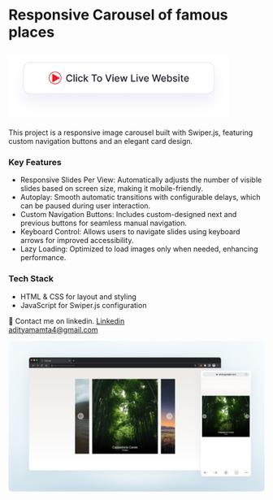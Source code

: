 # Responsive Carousel of famous places
## <a href="https://adityamamta.github.io/carousel/"><img src="img/readme-btn.png" alt="Click to view live website" height="120"></a>
This project is a responsive image carousel built with Swiper.js, featuring custom navigation buttons and an elegant card design.

### Key Features
- Responsive Slides Per View: Automatically adjusts the number of visible slides based on screen size, making it mobile-friendly.
- Autoplay: Smooth automatic transitions with configurable delays, which can be paused during user interaction.
- Custom Navigation Buttons: Includes custom-designed next and previous buttons for seamless manual navigation.
- Keyboard Control: Allows users to navigate slides using keyboard arrows for improved accessibility.
- Lazy Loading: Optimized to load images only when needed, enhancing performance.<br>

### Tech Stack
- HTML & CSS for layout and styling
- JavaScript for Swiper.js configuration

💼 Contact me on linkedin. [Linkedin](https://www.linkedin.com/in/adityamamta/) <br>
adityamamta4@gmail.com

![preview img](img/carousel-mockup.png)
